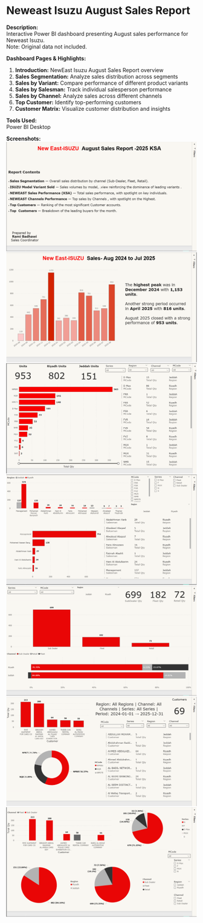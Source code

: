 # Neweast Isuzu August Sales Report

**Description:**  
Interactive Power BI dashboard presenting August sales performance for Neweast Isuzu.  
Note: Original data not included.

**Dashboard Pages & Highlights:**  
1. **Introduction:** NewEast Isuzu August Sales Report overview  
2. **Sales Segmentation:** Analyze sales distribution across segments  
3. **Sales by Variant:** Compare performance of different product variants  
4. **Sales by Salesman:** Track individual salesperson performance  
5. **Sales by Channel:** Analyze sales across different channels  
6. **Top Customer:** Identify top-performing customers  
7. **Customer Matrix:** Visualize customer distribution and insights

**Tools Used:**  
Power BI Desktop

**Screenshots:**  
![Introduction](images/dashboard_page1.png)
![Sales Segmentation](images/dashboard_page2.png)
![Sales by Variant](images/dashboard_page3.png)
![Sales by Salesman](images/dashboard_page4.png)
![Sales by Channel](images/dashboard_page5.png)
![Top Customer](images/dashboard_page6.png)
![Customer Matrix](images/dashboard_page7.png)

